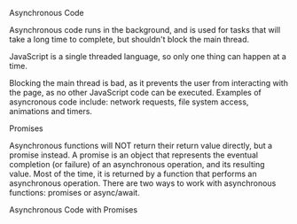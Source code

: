 Asynchronous Code

Asynchronous code runs in the background, and is used for tasks that will take a long time to complete, but shouldn't block the main thread.

JavaScript is a single threaded language, so only one thing can happen at a time.

Blocking the main thread is bad, as it prevents the user from interacting with the page, as no other JavaScript code can be executed. Examples of asyncronous code include: network requests, file system access, animations and timers.

Promises

Asynchronous functions will NOT return their return value directly, but a promise instead. A promise is an object that represents the eventual completion (or failure) of an asynchronous operation, and its resulting value. Most of the time, it is returned by a function that performs an asynchronous operation. There are two ways to work with asynchronous functions: promises or async/await.

Asynchronous Code with Promises

